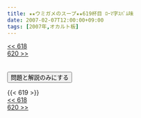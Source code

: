 ```yaml
---
title: ★★ウミガメのスープ★★619杯目 ﾛｰﾏ字ｽﾊﾟﾑ味
date: 2007-02-07T12:00:00+09:00
tags: [2007年,オカルト板]
---
```

<div class="th_left"><a href="../618"><< 618</a></div>
<div class="th_right"><a href="../620">620 >></a></div>
<br><br>
<script src="../../js/cupsoup.js"></script>
<form>
<input type="button" value="問題と解説のみにする" onClick="toggleCupsoup()">
</form>
{{< 619 >}}
<div class="th_left"><a href="../618"><< 618</a></div>
<div class="th_right"><a href="../620">620 >></a></div>
